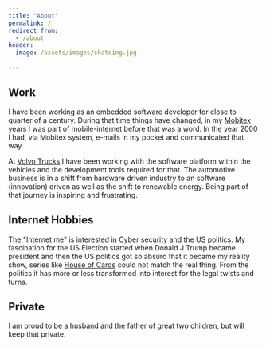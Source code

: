 ```yaml
---
title: "About"
permalink: /
redirect_from:
  - /about
header:
  image: /assets/images/skateing.jpg
  
---
```


## Work

I have been working as an embedded software developer for close to quarter of a century.
During that time things have changed, in my [Mobitex](www.mobitex.com) years I was part of mobile-internet before that was a word.
In the year 2000 I had, via Mobitex system, e-mails in my pocket and communicated that way.

At [Volvo Trucks](https://www.volvotrucks.com) I have been working with the software platform within the vehicles and the development tools required for that.
The automotive business is in a shift from hardware driven industry to an software (innovation) driven as well as the shift to renewable energy.
Being part of that journey is inspiring and frustrating.

## Internet Hobbies

The "Internet me" is interested in Cyber security and the US politics.
My fascination for the US Election started when Donald J Trump became president and then the US politics got so absurd that it became my reality show, series like [House of Cards](https://en.wikipedia.org/wiki/House_of_Cards_(American_TV_series)) could not match the real thing. From the politics it has more or less transformed into interest for the legal twists and turns.

## Private

I am proud to be a husband and the father of great two children, but will keep that private.
